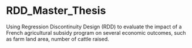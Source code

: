 # RDD_Master_Thesis
Using Regression Discontinuity Design (RDD) to evaluate the impact of a French agricultural subsidy program on several economic outcomes, such as farm land area, number of cattle raised.
